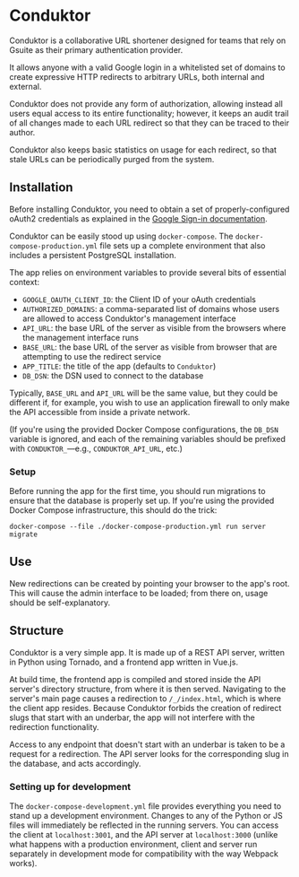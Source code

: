 # Conduktor

Conduktor is a collaborative URL shortener designed for teams that rely on Gsuite as their primary authentication provider.

It allows anyone with a valid Google login in a whitelisted set of domains to create expressive HTTP redirects to arbitrary URLs, both internal and external. 

Conduktor does not provide any form of authorization, allowing instead all users equal access to its entire functionality; however, it keeps an audit trail of all changes made to each URL redirect so that they can be traced to their author.

Conduktor also keeps basic statistics on usage for each redirect, so that stale URLs can be periodically purged from the system.

## Installation

Before installing Conduktor, you need to obtain a set of properly-configured oAuth2 credentials as explained in the [Google Sign-in documentation](https://developers.google.com/identity/sign-in/web/sign-in).

Conduktor can be easily stood up using `docker-compose`. The `docker-compose-production.yml` file sets up a complete environment that also includes a persistent PostgreSQL installation.

The app relies on environment variables to provide several bits of essential context:

- `GOOGLE_OAUTH_CLIENT_ID`: the Client ID of your oAuth credentials
- `AUTHORIZED_DOMAINS`: a comma-separated list of domains whose users are allowed to access Conduktor's management interface
- `API_URL`: the base URL of the server as visible from the browsers where the management interface runs
- `BASE_URL`: the base URL of the server as visible from browser that are attempting to use the redirect service
- `APP_TITLE`: the title of the app (defaults to `Conduktor`)
- `DB_DSN`: the DSN used to connect to the database

Typically, `BASE_URL` and `API_URL` will be the same value, but they could be different if, for example, you wish to use an application firewall to only make the API accessible from inside a private network.

(If you're using the provided Docker Compose configurations, the `DB_DSN` variable is ignored, and each of the remaining variables should be prefixed with `CONDUKTOR_`—e.g., `CONDUKTOR_API_URL`, etc.)

### Setup

Before running the app for the first time, you should run migrations to ensure that the database is properly set up. If you're using the provided Docker Compose infrastructure, this should do the trick:

    docker-compose --file ./docker-compose-production.yml run server migrate

## Use

New redirections can be created by pointing your browser to the app's root. This will cause the admin interface to be loaded; from there on, usage should be self-explanatory.

## Structure

Conduktor is a very simple app. It is made up of a REST API server, written in Python using Tornado, and a frontend app written in Vue.js.

At build time, the frontend app is compiled and stored inside the API server's directory structure, from where it is then served. Navigating to the server's main page causes a redirection to `/_/index.html`, which is where the client app resides. Because Conduktor forbids the creation of redirect slugs that start with an underbar, the app will not interfere with the redirection functionality.

Access to any endpoint that doesn't start with an underbar is taken to be a request for a redirection. The API server looks for the corresponding slug in the database, and acts accordingly.

### Setting up for development

The `docker-compose-development.yml` file provides everything you need to stand up a development environment. Changes to any of the Python or JS files will immediately be reflected in the running servers. You can access the client at `localhost:3001`, and the API server at `localhost:3000` (unlike what happens with a production environment, client and server run separately in development mode for compatibility with the way Webpack works).